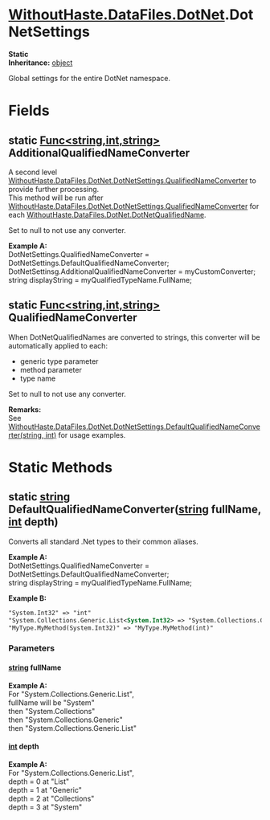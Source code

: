 # [WithoutHaste.DataFiles.DotNet](TableOfContents.WithoutHaste.DataFiles.DotNet.md).DotNetSettings

**Static**  
**Inheritance:** [object](https://docs.microsoft.com/en-us/dotnet/api/system.object)  

Global settings for the entire DotNet namespace.  

# Fields

## static [Func&lt;string,int,string&gt;](https://docs.microsoft.com/en-us/dotnet/api/system.func-3) AdditionalQualifiedNameConverter

A second level [WithoutHaste.DataFiles.DotNet.DotNetSettings.QualifiedNameConverter](WithoutHaste.DataFiles.DotNet.DotNetSettings.md) to provide further processing.  
This method will be run after [WithoutHaste.DataFiles.DotNet.DotNetSettings.QualifiedNameConverter](WithoutHaste.DataFiles.DotNet.DotNetSettings.md) for each [WithoutHaste.DataFiles.DotNet.DotNetQualifiedName](WithoutHaste.DataFiles.DotNet.DotNetQualifiedName.md).  
  
Set to null to not use any converter.  

**Example A:**  
DotNetSettings.QualifiedNameConverter = DotNetSettings.DefaultQualifiedNameConverter;  
DotNetSettinsg.AdditionalQualifiedNameConverter = myCustomConverter;  
string displayString = myQualifiedTypeName.FullName;  

## static [Func&lt;string,int,string&gt;](https://docs.microsoft.com/en-us/dotnet/api/system.func-3) QualifiedNameConverter

When DotNetQualifiedNames are converted to strings, this converter will be automatically applied to each:  
* generic type parameter  
* method parameter  
* type name  
  
Set to null to not use any converter.  

**Remarks:**  
See [WithoutHaste.DataFiles.DotNet.DotNetSettings.DefaultQualifiedNameConverter(string, int)](WithoutHaste.DataFiles.DotNet.DotNetSettings.md) for usage examples.  

# Static Methods

## static [string](https://docs.microsoft.com/en-us/dotnet/api/system.string) DefaultQualifiedNameConverter([string](https://docs.microsoft.com/en-us/dotnet/api/system.string) fullName, [int](https://docs.microsoft.com/en-us/dotnet/api/system.int32) depth)

Converts all standard .Net types to their common aliases.  

**Example A:**  
DotNetSettings.QualifiedNameConverter = DotNetSettings.DefaultQualifiedNameConverter;  
string displayString = myQualifiedTypeName.FullName;  

**Example B:**  

```xml
"System.Int32" => "int"
"System.Collections.Generic.List<System.Int32> => "System.Collections.Generic.List<int>"
"MyType.MyMethod(System.Int32)" => "MyType.MyMethod(int)"
```  

### Parameters

#### [string](https://docs.microsoft.com/en-us/dotnet/api/system.string) fullName

**Example A:**  
For "System.Collections.Generic.List",  
fullName will be "System"  
then "System.Collections"  
then "System.Collections.Generic"  
then "System.Collections.Generic.List"  

#### [int](https://docs.microsoft.com/en-us/dotnet/api/system.int32) depth

**Example A:**  
For "System.Collections.Generic.List",   
depth = 0 at "List"  
depth = 1 at "Generic"  
depth = 2 at "Collections"  
depth = 3 at "System"  

